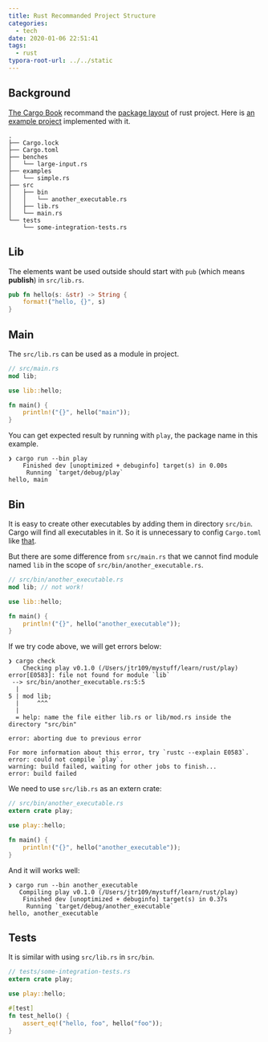 ```yaml
---
title: Rust Recommanded Project Structure
categories:
  - tech
date: 2020-01-06 22:51:41
tags:
  - rust
typora-root-url: ../../static
---
```


## Background

[The Cargo Book](https://doc.rust-lang.org/cargo/index.html) recommand the [package layout](https://doc.rust-lang.org/cargo/guide/project-layout.html#package-layout) of rust project. Here is [an example project](https://github.com/jtr109/rust-play/tree/recommand-structure) implemented with it.

```shell
.
├── Cargo.lock
├── Cargo.toml
├── benches
│   └── large-input.rs
├── examples
│   └── simple.rs
├── src
│   ├── bin
│   │   └── another_executable.rs
│   ├── lib.rs
│   └── main.rs
└── tests
    └── some-integration-tests.rs
```

<!-- more -->

## Lib

The elements want be used outside should start with `pub` (which means **publish**) in `src/lib.rs`.

```rust
pub fn hello(s: &str) -> String {
    format!("hello, {}", s)
}
```

## Main

The `src/lib.rs` can be used as a module in project.

```rust
// src/main.rs
mod lib;

use lib::hello;

fn main() {
    println!("{}", hello("main"));
}
```

You can get expected result by running with `play`, the package name in this example.

```shell
❯ cargo run --bin play
    Finished dev [unoptimized + debuginfo] target(s) in 0.00s
     Running `target/debug/play`
hello, main
```

## Bin

It is easy to create other executables by adding them in directory `src/bin`. Cargo will find all executables in it. So it is unnecessary to config `Cargo.toml` like [that](https://stackoverflow.com/a/26946705/6522746).

But there are some difference from `src/main.rs` that we cannot find module named `lib` in the scope of `src/bin/another_executable.rs`.

```rust
// src/bin/another_executable.rs
mod lib; // not work!

use lib::hello;

fn main() {
    println!("{}", hello("another_executable"));
}
```

If we try code above, we will get errors below:

```shell
❯ cargo check
    Checking play v0.1.0 (/Users/jtr109/mystuff/learn/rust/play)
error[E0583]: file not found for module `lib`
 --> src/bin/another_executable.rs:5:5
  |
5 | mod lib;
  |     ^^^
  |
  = help: name the file either lib.rs or lib/mod.rs inside the directory "src/bin"

error: aborting due to previous error

For more information about this error, try `rustc --explain E0583`.
error: could not compile `play`.
warning: build failed, waiting for other jobs to finish...
error: build failed
```

We need to use `src/lib.rs` as an extern crate:

```rust
// src/bin/another_executable.rs
extern crate play;

use play::hello;

fn main() {
    println!("{}", hello("another_executable"));
}
```

And it will works well:

```shell
❯ cargo run --bin another_executable
   Compiling play v0.1.0 (/Users/jtr109/mystuff/learn/rust/play)
    Finished dev [unoptimized + debuginfo] target(s) in 0.37s
     Running `target/debug/another_executable`
hello, another_executable
```

## Tests

It is similar with using `src/lib.rs` in `src/bin`.

```rust
// tests/some-integration-tests.rs
extern crate play;

use play::hello;

#[test]
fn test_hello() {
    assert_eq!("hello, foo", hello("foo"));
}
```

